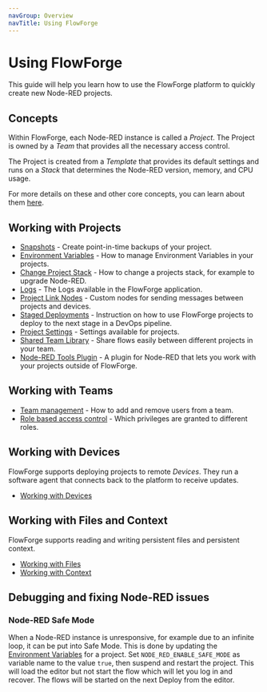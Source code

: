 ```yaml
---
navGroup: Overview
navTitle: Using FlowForge
---
```


# Using FlowForge

This guide will help you learn how to use the FlowForge platform to quickly create
new Node-RED projects.

## Concepts

Within FlowForge, each Node-RED instance is called a _Project_. The Project is owned
by a _Team_ that provides all the necessary access control.

The Project is created from a _Template_ that provides its default settings and runs
on a _Stack_ that determines the Node-RED version, memory, and CPU usage.

For more details on these and other core concepts, you can learn about them [here](concepts.md).

## Working with Projects

 - [Snapshots](snapshots.md) - Create point-in-time backups of your project.
 - [Environment Variables](envvar.md) - How to manage Environment Variables in your projects.
 - [Change Project Stack](changestack.md) - How to change a projects stack, for example to upgrade Node-RED.
 - [Logs](logs.md) - The Logs available in the FlowForge application.
 - [Project Link Nodes](projectnodes.md) - Custom nodes for sending messages between projects and devices.
 - [Staged Deployments](project-stages.md) - Instruction on how to use FlowForge projects to deploy to the next stage in a DevOps pipeline.
 - [Project Settings](project-settings.md) - Settings available for projects.
 - [Shared Team Library](shared-library.md) - Share flows easily between different projects in your team.
 - [Node-RED Tools Plugin](node-red-tools.md) - A plugin for Node-RED that lets you work with your projects outside of FlowForge.

## Working with Teams

 - [Team management](./team/) - How to add and remove users from a team.
 - [Role based access control](./team/#role-based-access-control) - Which privileges are granted to different roles.

## Working with Devices

FlowForge supports deploying projects to remote _Devices_. They run a software agent
that connects back to the platform to receive updates.

 - [Working with Devices](devices.md)

## Working with Files and Context

FlowForge supports reading and writing persistent files and persistent context.

 - [Working with Files](filenodes.md)
 - [Working with Context](persistent-context.md)

## Debugging and fixing Node-RED issues

### Node-RED Safe Mode

When a Node-RED instance is unresponsive, for example due to an infinite loop,
it can be put into Safe Mode. This is done by updating the [Environment Variables](envvar.md)
for a project. Set `NODE_RED_ENABLE_SAFE_MODE` as variable name to the value
`true`, then suspend and restart the project. This will load the editor but not
start the flow which will let you log in and recover. The flows will be started on the next Deploy from the editor.
